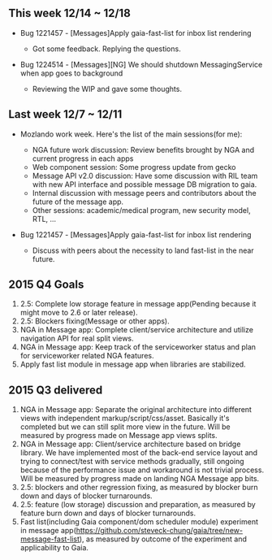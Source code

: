 ## This week 12/14 ~ 12/18
* Bug 1221457 - [Messages]Apply gaia-fast-list for inbox list rendering
  - Got some feedback. Replying the questions.

* Bug 1224514 - [Messages][NG] We should shutdown MessagingService when app goes to background
  - Reviewing the WIP and gave some thoughts.

## Last week 12/7 ~ 12/11
* Mozlando work week. Here's the list of the main sessions(for me):
  - NGA future work discussion: Review benefits brought by NGA and current progress in each apps
  - Web component session: Some progress update from gecko
  - Message API v2.0 discussion: Have some discussion with RIL team with new API interface and possible message DB migration to gaia.
  - Internal discussion with message peers and contributors about the future of the message app.
  - Other sessions: academic/medical program, new security model, RTL, ...

* Bug 1221457 - [Messages]Apply gaia-fast-list for inbox list rendering
  - Discuss with peers about the necessity to land fast-list in the near future.

## 2015 Q4 Goals

1. 2.5: Complete low storage feature in message app(Pending because it might move to 2.6 or later release).
2. 2.5: Blockers fixing(Message or other apps).
3. NGA in Message app: Complete client/service architecture and utilize navigation API for real split views.
4. NGA in Message app: Keep track of the serviceworker status and plan for serviceworker related NGA features.
5. Apply fast list module in message app when libraries are stabilized.

## 2015 Q3 delivered

1. NGA in Message app: Separate the original architecture into different views with independent markup/script/css/asset. Basically it's completed but we can still split more view in the future. Will be measured by progress made on Message app views splits.
2. NGA in Message app: Client/service architecture based on bridge library. We have implemented most of the back-end service layout and trying to connect/test with service methods gradually, still ongoing because of the performance issue and workaround is not trivial process. Will be measured by progress made on landing NGA Message app bits.
3. 2.5: blockers and other regression fixing, as measured by blocker burn down and days of blocker turnarounds.
4. 2.5: feature (low storage) discussion and preparation, as measured by feature burn down and days of blocker turnarounds.
5. Fast list(including Gaia component/dom scheduler module) experiment in message app(https://github.com/steveck-chung/gaia/tree/new-message-fast-list), as measured by outcome of the experiment and applicability to Gaia.
